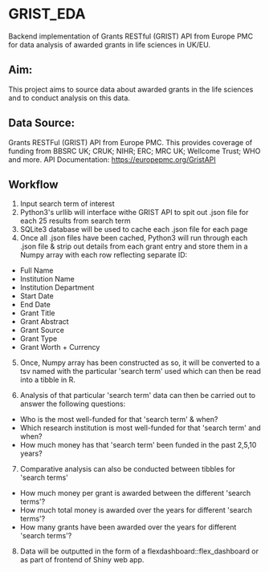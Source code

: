 # GRIST_EDA
Backend implementation of Grants RESTful (GRIST) API from Europe PMC for data analysis of awarded grants in life sciences in UK/EU.

## Aim:
This project aims to source data about awarded grants in the life sciences and to conduct analysis on this data.

## Data Source:
Grants RESTFul (GRIST) API from Europe PMC.
This provides coverage of funding from BBSRC UK; CRUK; NIHR; ERC; MRC UK; Wellcome Trust; WHO and more.
API Documentation: https://europepmc.org/GristAPI

## Workflow

1) Input search term of interest
2) Python3's urllib will interface withe GRIST API to spit out .json file for each 25 results from search term
3) SQLite3 database will be used to cache each .json file for each page
4) Once all .json files have been cached, Python3 will run through each .json file & strip out details from each grant entry and store them in a Numpy array with each row reflecting separate ID:
- Full Name
- Institution Name
- Institution Department
- Start Date
- End Date
- Grant Title
- Grant Abstract
- Grant Source
- Grant Type
- Grant Worth + Currency

5) Once, Numpy array has been constructed as so, it will be converted to a tsv named with the particular 'search term' used which can then be read into a tibble in R.

6) Analysis of that particular 'search term' data can then be carried out to answer the following questions:
- Who is the most well-funded for that 'search term' & when?
- Which research institution is most well-funded for that 'search term' and when?
- How much money has that 'search term' been funded in the past 2,5,10 years?


7) Comparative analysis can also be conducted between tibbles for 'search terms'
- How much money per grant is awarded between the different 'search terms'?
- How much total money is awarded over the years for different 'search terms'?
- How many grants have been awarded over the years for different 'search terms'?

8) Data will be outputted in the form of a flexdashboard::flex_dashboard or as part of frontend of Shiny web app.
